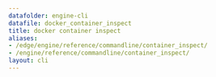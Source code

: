 ```yaml
---
datafolder: engine-cli
datafile: docker_container_inspect
title: docker container inspect
aliases:
- /edge/engine/reference/commandline/container_inspect/
- /engine/reference/commandline/container_inspect/
layout: cli
---
```


<!--
This page is automatically generated from Docker's source code. If you want to
suggest a change to the text that appears here, open a ticket or pull request
in the source repository on GitHub:

https://github.com/docker/cli
-->
